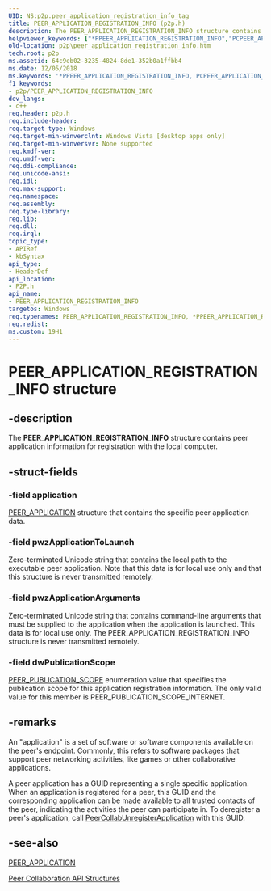 ```yaml
---
UID: NS:p2p.peer_application_registration_info_tag
title: PEER_APPLICATION_REGISTRATION_INFO (p2p.h)
description: The PEER_APPLICATION_REGISTRATION_INFO structure contains peer application information for registration with the local computer.
helpviewer_keywords: ["*PPEER_APPLICATION_REGISTRATION_INFO","PCPEER_APPLICATION_REGISTRATION_INFO","PCPEER_APPLICATION_REGISTRATION_INFO structure pointer [Peer Networking]","PEER_APPLICATION_REGISTRATION_INFO","PEER_APPLICATION_REGISTRATION_INFO structure [Peer Networking]","PPEER_APPLICATION_REGISTRATION_INFO","PPEER_APPLICATION_REGISTRATION_INFO structure pointer [Peer Networking]","p2p.peer_application_registration_info","p2p/PCPEER_APPLICATION_REGISTRATION_INFO","p2p/PEER_APPLICATION_REGISTRATION_INFO","p2p/PPEER_APPLICATION_REGISTRATION_INFO"]
old-location: p2p\peer_application_registration_info.htm
tech.root: p2p
ms.assetid: 64c9eb02-3235-4824-8de1-352b0a1ffbb4
ms.date: 12/05/2018
ms.keywords: '*PPEER_APPLICATION_REGISTRATION_INFO, PCPEER_APPLICATION_REGISTRATION_INFO, PCPEER_APPLICATION_REGISTRATION_INFO structure pointer [Peer Networking], PEER_APPLICATION_REGISTRATION_INFO, PEER_APPLICATION_REGISTRATION_INFO structure [Peer Networking], PPEER_APPLICATION_REGISTRATION_INFO, PPEER_APPLICATION_REGISTRATION_INFO structure pointer [Peer Networking], p2p.peer_application_registration_info, p2p/PCPEER_APPLICATION_REGISTRATION_INFO, p2p/PEER_APPLICATION_REGISTRATION_INFO, p2p/PPEER_APPLICATION_REGISTRATION_INFO'
f1_keywords:
- p2p/PEER_APPLICATION_REGISTRATION_INFO
dev_langs:
- c++
req.header: p2p.h
req.include-header: 
req.target-type: Windows
req.target-min-winverclnt: Windows Vista [desktop apps only]
req.target-min-winversvr: None supported
req.kmdf-ver: 
req.umdf-ver: 
req.ddi-compliance: 
req.unicode-ansi: 
req.idl: 
req.max-support: 
req.namespace: 
req.assembly: 
req.type-library: 
req.lib: 
req.dll: 
req.irql: 
topic_type:
- APIRef
- kbSyntax
api_type:
- HeaderDef
api_location:
- P2P.h
api_name:
- PEER_APPLICATION_REGISTRATION_INFO
targetos: Windows
req.typenames: PEER_APPLICATION_REGISTRATION_INFO, *PPEER_APPLICATION_REGISTRATION_INFO
req.redist: 
ms.custom: 19H1
---
```


# PEER_APPLICATION_REGISTRATION_INFO structure


## -description


The <b>PEER_APPLICATION_REGISTRATION_INFO</b> structure contains peer application information for registration with the local computer.


## -struct-fields




### -field application


<a href="https://docs.microsoft.com/windows/desktop/api/p2p/ns-p2p-peer_application">PEER_APPLICATION</a> structure that contains the specific peer application data.


### -field pwzApplicationToLaunch

Zero-terminated Unicode string that contains the local path to the executable peer application. Note that this data is for local use only and that this structure is never transmitted remotely.


### -field pwzApplicationArguments

Zero-terminated Unicode string that contains command-line arguments that must be supplied to the application when the application is launched. This data is for local use only. The PEER_APPLICATION_REGISTRATION_INFO  structure is never transmitted remotely.


### -field dwPublicationScope


<a href="https://docs.microsoft.com/windows/desktop/api/p2p/ne-p2p-peer_publication_scope">PEER_PUBLICATION_SCOPE</a> enumeration value that specifies the publication scope for this application registration information. The only valid value for this member is PEER_PUBLICATION_SCOPE_INTERNET.


## -remarks



An "application" is a set of software or software  components available on the peer's endpoint. Commonly, this refers to software packages that support peer networking activities, like games or other collaborative applications.

A peer application has a GUID representing a single specific application. When an application is registered for a peer, this GUID and the corresponding application can be made available to all trusted contacts of the peer, indicating the activities the peer can participate in. To deregister a peer's application, call <a href="https://docs.microsoft.com/windows/desktop/api/p2p/nf-p2p-peercollabunregisterapplication">PeerCollabUnregisterApplication</a> with this GUID.




## -see-also




<a href="https://docs.microsoft.com/windows/desktop/api/p2p/ns-p2p-peer_application">PEER_APPLICATION</a>



<a href="https://docs.microsoft.com/windows/desktop/P2PSdk/collaboration-api-structures">Peer Collaboration API Structures</a>
 

 

